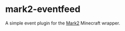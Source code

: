 # mark2-eventfeed
A simple event plugin for the [Mark2](https://github.com/gsand/mark2) Minecraft wrapper.

